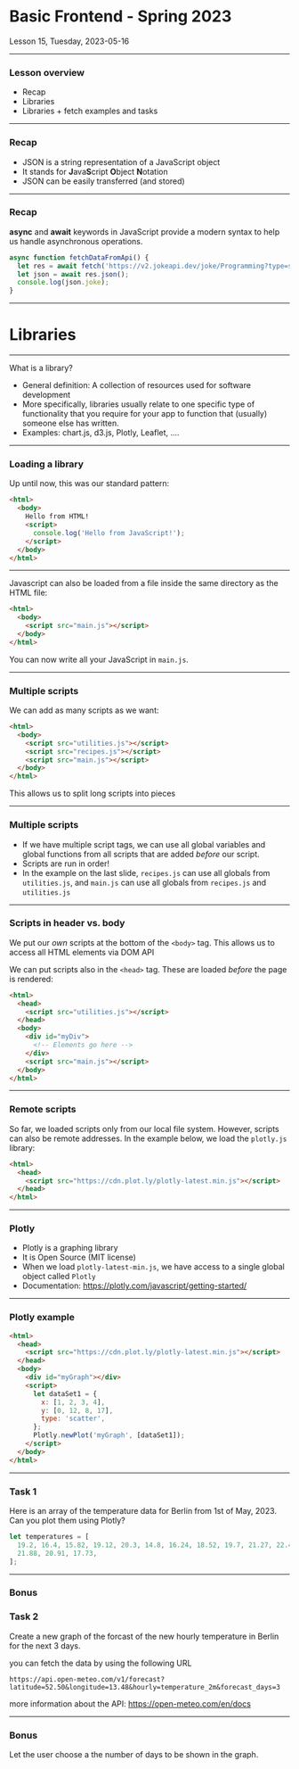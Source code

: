 <!-- .slide: id="lesson15" -->

# Basic Frontend - Spring 2023

Lesson 15, Tuesday, 2023-05-16

---

### Lesson overview

- Recap
- Libraries
- Libraries + fetch examples and tasks

---

### Recap

- JSON is a string representation of a JavaScript object
- It stands for **J**ava**S**cript **O**bject **N**otation
- JSON can be easily transferred (and stored)

---

### Recap

**async** and **await** keywords in JavaScript provide a modern syntax to help us handle asynchronous operations.

```js
async function fetchDataFromApi() {
  let res = await fetch('https://v2.jokeapi.dev/joke/Programming?type=single');
  let json = await res.json();
  console.log(json.joke);
}
```

---

<!-- .slide: id="libraries" -->

# Libraries

---

What is a library?

- General definition: A collection of resources used for software development
- More specifically, libraries usually relate to one specific type of functionality that you require for your app to function that (usually) someone else has written.
- Examples: chart.js, d3.js, Plotly, Leaflet, ....

---

### Loading a library

Up until now, this was our standard pattern:

```html
<html>
  <body>
    Hello from HTML!
    <script>
      console.log('Hello from JavaScript!');
    </script>
  </body>
</html>
```

---

Javascript can also be loaded from a file inside the same directory as the HTML file:

```html
<html>
  <body>
    <script src="main.js"></script>
  </body>
</html>
```

You can now write all your JavaScript in `main.js`.

---

### Multiple scripts

We can add as many scripts as we want:

```html
<html>
  <body>
    <script src="utilities.js"></script>
    <script src="recipes.js"></script>
    <script src="main.js"></script>
  </body>
</html>
```

This allows us to split long scripts into pieces

---

### Multiple scripts

- If we have multiple script tags, we can use all global variables and global functions from all scripts that are added _before_ our script.
- Scripts are run in order!
- In the example on the last slide, `recipes.js` can use all globals from `utilities.js`, and `main.js` can use all globals from `recipes.js` and `utilities.js`

---

### Scripts in header vs. body

We put our _own_ scripts at the bottom of the `<body>` tag. This allows us to access all HTML elements via DOM API

We can put scripts also in the `<head>` tag. These are loaded _before_ the page is rendered:

```html
<html>
  <head>
    <script src="utilities.js"></script>
  </head>
  <body>
    <div id="myDiv">
      <!-- Elements go here -->
    </div>
    <script src="main.js"></script>
  </body>
</html>
```

---

### Remote scripts

So far, we loaded scripts only from our local file system.
However, scripts can also be remote addresses. In the example below, we load the `plotly.js` library:

```html
<html>
  <head>
    <script src="https://cdn.plot.ly/plotly-latest.min.js"></script>
  </head>
</html>
```

---

### Plotly

- Plotly is a graphing library
- It is Open Source (MIT license)
- When we load `plotly-latest-min.js`, we have access to a single global object called `Plotly`
- Documentation: https://plotly.com/javascript/getting-started/

---

### Plotly example

```html
<html>
  <head>
    <script src="https://cdn.plot.ly/plotly-latest.min.js"></script>
  </head>
  <body>
    <div id="myGraph"></div>
    <script>
      let dataSet1 = {
        x: [1, 2, 3, 4],
        y: [0, 12, 8, 17],
        type: 'scatter',
      };
      Plotly.newPlot('myGraph', [dataSet1]);
    </script>
  </body>
</html>
```

---

### Task 1

Here is an array of the temperature data for Berlin from 1st of May, 2023. Can you plot them using Plotly?

```js
let temperatures = [
  19.2, 16.4, 15.82, 19.12, 20.3, 14.8, 16.24, 18.52, 19.7, 21.27, 22.4, 22.62,
  21.88, 20.91, 17.73,
];
```

---

### Bonus

### Task 2

Create a new graph of the forcast of the new hourly temperature in Berlin for the next 3 days.

you can fetch the data by using the following URL

```
https://api.open-meteo.com/v1/forecast?latitude=52.50&longitude=13.48&hourly=temperature_2m&forecast_days=3
```

more information about the API: https://open-meteo.com/en/docs

---

### Bonus

Let the user choose a the number of days to be shown in the graph.
